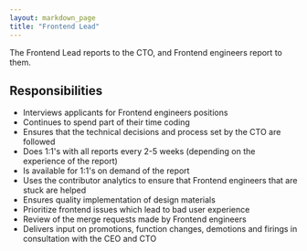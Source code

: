 ```yaml
---
layout: markdown_page
title: "Frontend Lead"
---
```


The Frontend Lead reports to the CTO, and Frontend engineers report to them.

## Responsibilities

* Interviews applicants for Frontend engineers positions
* Continues to spend part of their time coding
* Ensures that the technical decisions and process set by the CTO are followed
* Does 1:1's with all reports every 2-5 weeks (depending on the experience of the report)
* Is available for 1:1's on demand of the report
* Uses the contributor analytics to ensure that Frontend engineers that are stuck are helped
* Ensures quality implementation of design materials
* Prioritize frontend issues which lead to bad user experience
* Review of the merge requests made by Frontend engineers
* Delivers input on promotions, function changes, demotions and firings in consultation with the CEO and CTO